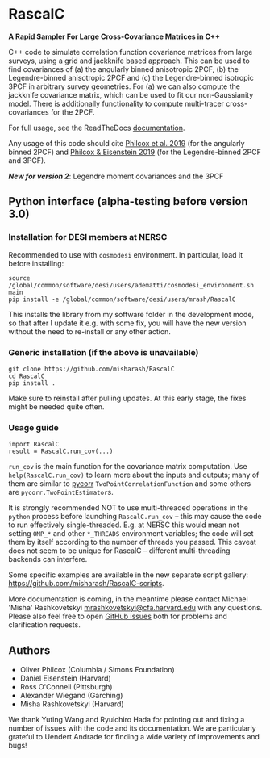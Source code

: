 # RascalC
**A Rapid Sampler For Large Cross-Covariance Matrices in C++**

C++ code to simulate correlation function covariance matrices from large surveys, using a grid and jackknife based approach. This can be used to find covariances of (a) the angularly binned anisotropic 2PCF, (b) the Legendre-binned anisotropic 2PCF and (c) the Legendre-binned isotropic 3PCF in arbitrary survey geometries. For (a) we can also compute the jackknife covariance matrix, which can be used to fit our non-Gaussianity model. There is additionally functionality to compute multi-tracer cross-covariances for the 2PCF.

For full usage, see the ReadTheDocs [documentation](https://rascalc.readthedocs.io/en/latest).

Any usage of this code should cite [Philcox et al. 2019](https://arxiv.org/abs/1904.11070) (for the angularly binned 2PCF) and [Philcox & Eisenstein 2019](https://arxiv.org/abs/1910.04764) (for the Legendre-binned 2PCF and 3PCF).

***New for version 2***: Legendre moment covariances and the 3PCF

## Python interface (alpha-testing before version 3.0)

### Installation for DESI members at NERSC

Recommended to use with `cosmodesi` environment.
In particular, load it before installing:
```
source /global/common/software/desi/users/adematti/cosmodesi_environment.sh main
pip install -e /global/common/software/desi/users/mrash/RascalC
```
This installs the library from my software folder in the development mode, so that after I update it e.g. with some fix, you will have the new version without the need to re-install or any other action.

### Generic installation (if the above is unavailable)

```
git clone https://github.com/misharash/RascalC
cd RascalC
pip install .
```
Make sure to reinstall after pulling updates.
At this early stage, the fixes might be needed quite often.

### Usage guide

```
import RascalC
result = RascalC.run_cov(...)
```

`run_cov` is the main function for the covariance matrix computation.
Use `help(RascalC.run_cov)` to learn more about the inputs and outputs; many of them are similar to [pycorr](https://github.com/cosmodesi/pycorr) `TwoPointCorrelationFunction` and some others are `pycorr.TwoPointEstimator`s.

It is strongly recommended NOT to use multi-threaded operations in the `python` process before launching `RascalC.run_cov` – this may cause the code to run effectively single-threaded.
E.g. at NERSC this would mean not setting `OMP_*` and other `*_THREADS` environment variables; the code will set them by itself according to the number of threads you passed.
This caveat does not seem to be unique for RascalC – different multi-threading backends can interfere.

Some specific examples are available in the new separate script gallery: <https://github.com/misharash/RascalC-scripts>.

More documentation is coming, in the meantime please contact Michael 'Misha' Rashkovetskyi <mrashkovetskyi@cfa.harvard.edu> with any questions.
Please also feel free to open [GitHub issues](https://github.com/misharash/RascalC/issues) both for problems and clarification requests.

## Authors

- Oliver Philcox (Columbia / Simons Foundation)
- Daniel Eisenstein (Harvard)
- Ross O'Connell (Pittsburgh)
- Alexander Wiegand (Garching)
- Misha Rashkovetskyi (Harvard)

We thank Yuting Wang and Ryuichiro Hada for pointing out and fixing a number of issues with the code and its documentation. We are particularly grateful to Uendert Andrade for finding a wide variety of improvements and bugs!

